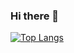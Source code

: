 ### Hi there 👋




[![Top Langs](https://github-readme-stats.vercel.app/api/top-langs/?username=bryanlaurentio&langs_count=8)](https://github.com/anuraghazra/github-readme-stats)












